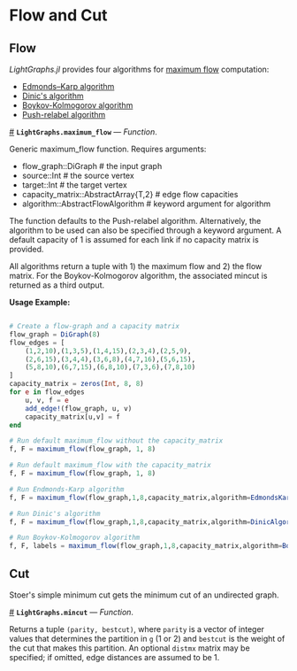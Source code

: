 
<a id='Flow-and-Cut-1'></a>

# Flow and Cut


<a id='Flow-1'></a>

## Flow


*LightGraphs.jl* provides four algorithms for [maximum flow](https://en.wikipedia.org/wiki/Maximum_flow_problem) computation:


  * [Edmonds–Karp algorithm](https://en.wikipedia.org/wiki/Edmonds%E2%80%93Karp_algorithm)
  * [Dinic's algorithm](https://en.wikipedia.org/wiki/Dinic%27s_algorithm)
  * [Boykov-Kolmogorov algorithm](http://ieeexplore.ieee.org/xpls/abs_all.jsp?arnumber=1316848&tag=1)
  * [Push-relabel algorithm](https://en.wikipedia.org/wiki/Push%E2%80%93relabel_maximum_flow_algorithm)

<a id='LightGraphs.maximum_flow' href='#LightGraphs.maximum_flow'>#</a>
**`LightGraphs.maximum_flow`** &mdash; *Function*.



Generic maximum_flow function. Requires arguments:

  * flow_graph::DiGraph                   # the input graph
  * source::Int                           # the source vertex
  * target::Int                           # the target vertex
  * capacity_matrix::AbstractArray{T,2}   # edge flow capacities
  * algorithm::AbstractFlowAlgorithm      # keyword argument for algorithm

The function defaults to the Push-relabel algorithm. Alternatively, the algorithm to be used can also be specified through a keyword argument. A default capacity of 1 is assumed for each link if no capacity matrix is provided.

All algorithms return a tuple with 1) the maximum flow and 2) the flow matrix. For the Boykov-Kolmogorov algorithm, the associated mincut is returned as a third output.

**Usage Example:**

```julia

# Create a flow-graph and a capacity matrix
flow_graph = DiGraph(8)
flow_edges = [
    (1,2,10),(1,3,5),(1,4,15),(2,3,4),(2,5,9),
    (2,6,15),(3,4,4),(3,6,8),(4,7,16),(5,6,15),
    (5,8,10),(6,7,15),(6,8,10),(7,3,6),(7,8,10)
]
capacity_matrix = zeros(Int, 8, 8)
for e in flow_edges
    u, v, f = e
    add_edge!(flow_graph, u, v)
    capacity_matrix[u,v] = f
end

# Run default maximum_flow without the capacity_matrix
f, F = maximum_flow(flow_graph, 1, 8)

# Run default maximum_flow with the capacity_matrix
f, F = maximum_flow(flow_graph, 1, 8)

# Run Endmonds-Karp algorithm
f, F = maximum_flow(flow_graph,1,8,capacity_matrix,algorithm=EdmondsKarpAlgorithm())

# Run Dinic's algorithm
f, F = maximum_flow(flow_graph,1,8,capacity_matrix,algorithm=DinicAlgorithm())

# Run Boykov-Kolmogorov algorithm
f, F, labels = maximum_flow(flow_graph,1,8,capacity_matrix,algorithm=BoykovKolmogorovAlgorithm())

```


<a id='Cut-1'></a>

## Cut


Stoer's simple minimum cut gets the minimum cut of an undirected graph.

<a id='LightGraphs.mincut' href='#LightGraphs.mincut'>#</a>
**`LightGraphs.mincut`** &mdash; *Function*.



Returns a tuple `(parity, bestcut)`, where `parity` is a vector of integer values that determines the partition in `g` (1 or 2) and `bestcut` is the weight of the cut that makes this partition. An optional `distmx` matrix may be specified; if omitted, edge distances are assumed to be 1.

